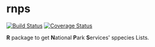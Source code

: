 # rnps

[![Build Status](https://travis-ci.org/daijiang/rnps.svg?branch=master)](https://travis-ci.org/daijiang/rnps) [![Coverage Status](https://img.shields.io/codecov/c/github/daijiang/rnps/master.svg)](https://codecov.io/github/daijiang/rnps?branch=master)


**R** package to get **N**ational **P**ark **S**ervices' sppecies Lists.

